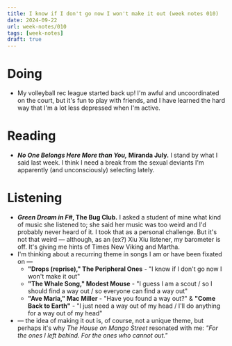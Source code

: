 ```yaml
---
title: I know if I don't go now I won't make it out (week notes 010)
date: 2024-09-22
url: week-notes/010
tags: [week-notes]
draft: true
---
```


# Doing
* My volleyball rec league started back up! I'm awful and uncoordinated on the court, but it's fun to play with friends, and I have learned the hard way that I'm a lot less depressed when I'm active.
# Reading
* **_No One Belongs Here More than You,_ Miranda July.** I stand by what I said last week. I think I need a break from the sexual deviants I'm apparently (and unconsciously) selecting lately.
# Listening
* **_Green Dream in F#_, The Bug Club.** I asked a student of mine what kind of music she listened to; she said her music was too weird and I'd probably never heard of it. I took that as a personal challenge. But it's not that weird — although, as an (ex?) Xiu Xiu listener, my barometer is off. It's giving me hints of Times New Viking and Martha.
* I'm thinking about a recurring theme in songs I am or have been fixated on —
	* **"Drops (reprise)," The Peripheral Ones** - "I know if I don't go now I won't make it out"
	* **"The Whale Song," Modest Mouse** - "I guess I am a scout / so I should find a way out / so everyone can find a way out"
	*  **"Ave Maria," Mac Miller** - "Have you found a way out?" & **"Come Back to Earth"** - "I just need a way out of my head / I'll do anything for a way out of my head"
*  — the idea of making it out is, of course, not a unique theme, but perhaps it's why *The House on Mango Street* resonated with me: *"For the ones I left behind. For the ones who cannot out."*
